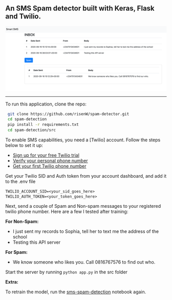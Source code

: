 ## An SMS Spam detector built with Keras, Flask and Twilio. 

<img src='spam-demo.png' />

-----------
To run this application, clone the repo:

```bash
 git clone https://github.com/risenW/spam-detector.git
 cd spam-detection
 pip install -r requirements.txt
 cd spam-detection/src

```

To enable SMS capabilities, you need a [Twilio] account. Follow the steps below to set it up:

- [Sign up for your free Twilio trial](https://www.twilio.com/docs/usage/tutorials/how-to-use-your-free-trial-account#sign-up-for-your-free-twilio-trial)
- [Verify your personal phone number](https://www.twilio.com/docs/usage/tutorials/how-to-use-your-free-trial-account#verify-your-personal-phone-number)
- [Get your first Twilio phone number](https://www.twilio.com/docs/usage/tutorials/how-to-use-your-free-trial-account#get-your-first-twilio-phone-number)

Get your Twilio SID and Auth token from your account dashboard, and add it to the .env file

```
TWILIO_ACCOUNT_SID=<your_sid_goes_here>
TWILIO_AUTH_TOKEN=<your_token_goes_here>
```

Next, send a couple of Spam and Non-spam messages to your registered twilio phone number. Here are a few I tested after training:

**For Non-Spam:**

- I just sent my records to Sophia, tell her to text me the address of the school
- Testing this API server

**For Spam:**
- We know someone who likes you. Call 0816767576 to find out who.

Start the server by running `python app.py` in the src folder

**Extra:**

To retrain the model, run the [sms-spam-detection](src/sms-spam-detection.ipynb) notebook again. 
